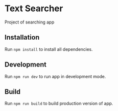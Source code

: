 # Text Searcher

Project of searching app 

## Installation 

Run `npm install` to install all dependencies.

## Development 

Run `npm run dev` to run app in development mode.

## Build 

Run `npm run build` to build production version of app.
